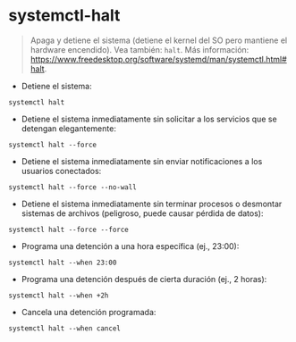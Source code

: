 # systemctl-halt

> Apaga y detiene el sistema (detiene el kernel del SO pero mantiene el hardware encendido).
> Vea también: `halt`.
> Más información: <https://www.freedesktop.org/software/systemd/man/systemctl.html#halt>.

- Detiene el sistema:

`systemctl halt`

- Detiene el sistema inmediatamente sin solicitar a los servicios que se detengan elegantemente:

`systemctl halt --force`

- Detiene el sistema inmediatamente sin enviar notificaciones a los usuarios conectados:

`systemctl halt --force --no-wall`

- Detiene el sistema inmediatamente sin terminar procesos o desmontar sistemas de archivos (peligroso, puede causar pérdida de datos):

`systemctl halt --force --force`

- Programa una detención a una hora específica (ej., 23:00):

`systemctl halt --when 23:00`

- Programa una detención después de cierta duración (ej., 2 horas):

`systemctl halt --when +2h`

- Cancela una detención programada:

`systemctl halt --when cancel`
